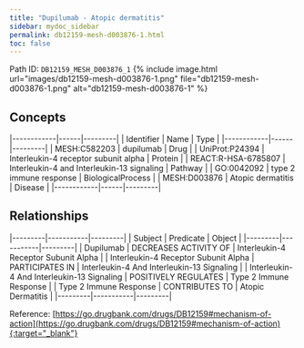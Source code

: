 ```yaml
---
title: "Dupilumab - Atopic dermatitis"
sidebar: mydoc_sidebar
permalink: db12159-mesh-d003876-1.html
toc: false 
---
```



Path ID: `DB12159_MESH_D003876_1`
{% include image.html url="images/db12159-mesh-d003876-1.png" file="db12159-mesh-d003876-1.png" alt="db12159-mesh-d003876-1" %}

## Concepts

|------------|------|---------|
| Identifier | Name | Type    |
|------------|------|---------|
| MESH:C582203 | dupilumab | Drug |
| UniProt:P24394 | Interleukin-4 receptor subunit alpha | Protein |
| REACT:R-HSA-6785807 | Interleukin-4 and Interleukin-13 signaling | Pathway |
| GO:0042092 | type 2 immune response | BiologicalProcess |
| MESH:D003876 | Atopic dermatitis | Disease |
|------------|------|---------|

## Relationships

|---------|-----------|---------|
| Subject | Predicate | Object  |
|---------|-----------|---------|
| Dupilumab | DECREASES ACTIVITY OF | Interleukin-4 Receptor Subunit Alpha |
| Interleukin-4 Receptor Subunit Alpha | PARTICIPATES IN | Interleukin-4 And Interleukin-13 Signaling |
| Interleukin-4 And Interleukin-13 Signaling | POSITIVELY REGULATES | Type 2 Immune Response |
| Type 2 Immune Response | CONTRIBUTES TO | Atopic Dermatitis |
|---------|-----------|---------|

Reference: [https://go.drugbank.com/drugs/DB12159#mechanism-of-action](https://go.drugbank.com/drugs/DB12159#mechanism-of-action){:target="_blank"}